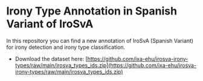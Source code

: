 # Irony Type Annotation in Spanish Variant of IroSvA


In this repository you can find a new annotation of IroSvA (Spanish Variant) for irony detection and irony type classification.

+ Download the dataset here: [https://github.com/ixa-ehu/irosva-irony-types/raw/main/irosva_types_ids.zip](https://github.com/ixa-ehu/irosva-irony-types/raw/main/irosva_types_ids.zip)


